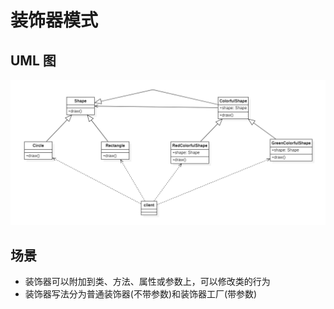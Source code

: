 # 装饰器模式

## UML 图

![](./imgs/2022-05-29-14-37-31.png)

## 场景

- 装饰器可以附加到类、方法、属性或参数上，可以修改类的行为
- 装饰器写法分为普通装饰器(不带参数)和装饰器工厂(带参数)

